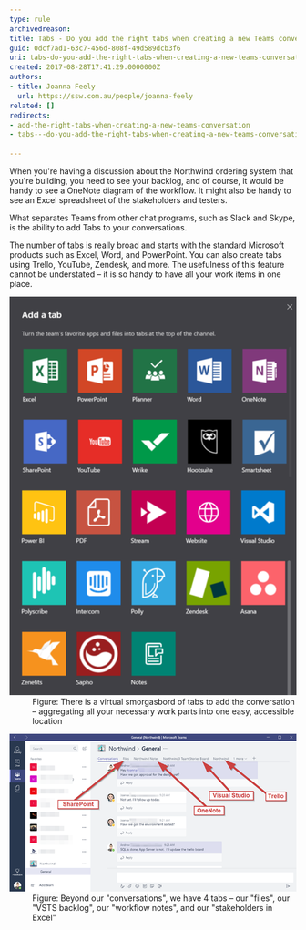 ```yaml
---
type: rule
archivedreason: 
title: Tabs - Do you add the right tabs when creating a new Teams conversation?
guid: 0dcf7ad1-63c7-456d-808f-49d589dcb3f6
uri: tabs-do-you-add-the-right-tabs-when-creating-a-new-teams-conversation
created: 2017-08-28T17:41:29.0000000Z
authors:
- title: Joanna Feely
  url: https://ssw.com.au/people/joanna-feely
related: []
redirects:
- add-the-right-tabs-when-creating-a-new-teams-conversation
- tabs---do-you-add-the-right-tabs-when-creating-a-new-teams-conversation

---
```


When you're having a discussion about the Northwind ordering system that you're building, you need to see your backlog, and of course, it would be handy to see a OneNote diagram of the workflow. It might also be handy to see an Excel spreadsheet of the stakeholders and testers.


<!--endintro-->

What separates Teams from other chat programs, such as Slack and Skype, is the ability to add Tabs to your conversations.

The number of tabs is really broad and starts with the standard Microsoft products such as Excel, Word, and PowerPoint. You can also create tabs using Trello, YouTube, Zendesk, and more. The usefulness of this feature cannot be understated – it is so handy to have all your work items in one place.
<dl class="image"><dt>
            <img src="teams-tab-1.png" alt="teams-tab-1.png" style="width:750px;">
         </dt><dd>Figure: There is a virtual smorgasbord of tabs to add the conversation – aggregating all your necessary work parts into one easy, accessible location</dd></dl><dl class="image"><dt>
            <img src="teams-tab-2.png" alt="teams-tab-2.png">
         </dt><dd>Figure: Beyond our "conversations", we have 4 tabs – our "files", our "VSTS backlog", our "workflow notes", and our "stakeholders in Excel"</dd></dl>
